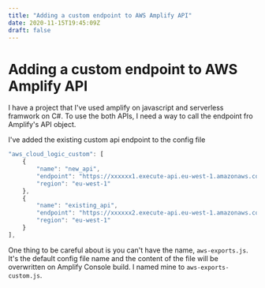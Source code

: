 ```yaml
---
title: "Adding a custom endpoint to AWS Amplify API"
date: 2020-11-15T19:45:09Z
draft: false
---
```

# Adding a custom endpoint to AWS Amplify API

I have a project that I've used amplify on javascript and serverless framwork on C\#. To use the both APIs, I need a way to call the endpoint fro Amplify's API object.

I've added the existing custom api endpoint to the config file

```javascript
"aws_cloud_logic_custom": [
    {
        "name": "new_api",
        "endpoint": "https://xxxxxx1.execute-api.eu-west-1.amazonaws.com/dev",
        "region": "eu-west-1"
    },
    {
        "name": "existing_api",
        "endpoint": "https://xxxxxx2.execute-api.eu-west-1.amazonaws.com/dev",
        "region": "eu-west-1"
    }
],
```

One thing to be careful about is you can't have the name, `aws-exports.js`. It's the default config file name and the content of the file will be overwritten on Amplify Console build. I named mine to `aws-exports-custom.js`.

